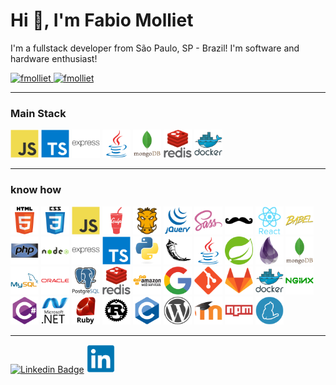 <h1>  Hi 👋, I'm Fabio Molliet</h1>

I'm a fullstack developer from São Paulo, SP - Brazil! I'm software and hardware enthusiast!

<a href="https://github.com/anuraghazra/github-readme-stats">
  <img src="https://github-readme-stats.vercel.app/api?username=fmolliet&show_icons=true&theme=dracula&count_private=true&include_all_commits=true" alt="fmolliet" />
  <img src="https://github-readme-stats.vercel.app/api/top-langs/?username=fmolliet&layout=compact" alt="fmolliet">
</a>

----
### Main Stack

<img src="https://github.com/devicons/devicon/blob/master/icons/javascript/javascript-original.svg" alt="javascript" width="45" height="45"/> 
<img src="https://github.com/devicons/devicon/blob/master/icons/typescript/typescript-original.svg" alt="typescript" width="45" height="45"/>
<img src="https://github.com/devicons/devicon/blob/master/icons/express/express-original-wordmark.svg" alt="express" width="45" height="45"/>
<img src="https://github.com/devicons/devicon/blob/master/icons/java/java-original.svg" alt="java" width="45" height="45"/>
<img src="https://github.com/devicons/devicon/blob/master/icons/mongodb/mongodb-original-wordmark.svg" alt="mongodb" width="45" height="45"/> 
<img src="https://github.com/devicons/devicon/blob/master/icons/redis/redis-original-wordmark.svg" alt="redis" width="45" height="45"/> 
<img src="https://github.com/devicons/devicon/blob/master/icons/docker/docker-original-wordmark.svg" alt="docker" width="45" height="45"/>

----

### know how
<div>
<!-- Main FRONTEND basics -->
<img src="https://github.com/devicons/devicon/blob/master/icons/html5/html5-original-wordmark.svg" alt="html5" width="45" height="45"/>
<img src="https://github.com/devicons/devicon/blob/master/icons/css3/css3-original-wordmark.svg" alt="css3" width="45" height="45"/>
<img src="https://github.com/devicons/devicon/blob/master/icons/javascript/javascript-original.svg" alt="javascript" width="45" height="45"/> 
<!-- Main FRONTEND advanced -->
<img src="https://github.com/devicons/devicon/blob/master/icons/gulp/gulp-plain.svg" alt="gulp" width="45" height="45"/>
<img src="https://github.com/devicons/devicon/blob/master/icons/grunt/grunt-original.svg" alt="grunt" width="45" height="45"/>
<img src="https://github.com/devicons/devicon/blob/master/icons/jquery/jquery-plain-wordmark.svg" alt="jquery" width="45" height="45"/>
<img src="https://github.com/devicons/devicon/blob/master/icons/sass/sass-original.svg" alt="sass" width="45" height="45"/>
<img src="https://github.com/devicons/devicon/blob/master/icons/handlebars/handlebars-original.svg" alt="handlebars" width="45" height="45"/>
<!-- Main FRONTEND FRAMEWORK -->
<img src="https://github.com/devicons/devicon/blob/master/icons/react/react-original-wordmark.svg" alt="react" width="45" height="45"/>
<img src="https://github.com/devicons/devicon/blob/master/icons/babel/babel-original.svg" alt="babel" width="45" height="45"/> 
<!-- Main BACKEND advanced -->
<img src="https://github.com/devicons/devicon/blob/master/icons/php/php-original.svg" alt="php" width="45" height="45"/>
<img src="https://github.com/devicons/devicon/blob/master/icons/nodejs/nodejs-original-wordmark.svg" alt="nodejs" width="45" height="45"/> 
<img src="https://github.com/devicons/devicon/blob/master/icons/express/express-original-wordmark.svg" alt="express" width="45" height="45"/>
<img src="https://github.com/devicons/devicon/blob/master/icons/typescript/typescript-original.svg" alt="typescript" width="45" height="45"/>
<img src="https://github.com/devicons/devicon/blob/master/icons/python/python-original.svg" alt="python" width="45" height="45"/> 
<img src="https://github.com/devicons/devicon/blob/master/icons/flask/flask-original.svg" alt="flask" width="45" height="45"/> 
<img src="https://github.com/devicons/devicon/blob/master/icons/java/java-original.svg" alt="java" width="45" height="45"/>
<img src="https://github.com/devicons/devicon/blob/master/icons/spring/spring-original.svg" alt="spring" width="45" height="45"/>
<img src="https://github.com/devicons/devicon/blob/master/icons/elixir/elixir-original.svg" alt="elixir" width="45" height="45"/>
<!-- Main DATABASE advanced -->
<img src="https://github.com/devicons/devicon/blob/master/icons/mongodb/mongodb-original-wordmark.svg" alt="mongodb" width="45" height="45"/> 
<img src="https://github.com/devicons/devicon/blob/master/icons/mysql/mysql-original-wordmark.svg" alt="mysql" width="45" height="45"/> 
<img src="https://github.com/devicons/devicon/blob/master/icons/oracle/oracle-original.svg" alt="oracle" width="45" height="45"/> 
<img src="https://github.com/devicons/devicon/blob/master/icons/postgresql/postgresql-original-wordmark.svg" alt="postgresql" width="45" height="45"/> 
<img src="https://github.com/devicons/devicon/blob/master/icons/redis/redis-original-wordmark.svg" alt="redis" width="45" height="45"/> 
<!-- Cloud  -->
<img src="https://github.com/devicons/devicon/blob/master/icons/amazonwebservices/amazonwebservices-original-wordmark.svg" alt="amazonwebservices" width="45" height="45"/>
<img src="https://github.com/devicons/devicon/blob/master/icons/google/google-original.svg" alt="google" width="45" height="45"/>
<!-- infra -->
<img src="https://github.com/devicons/devicon/blob/master/icons/git/git-original.svg" alt="git" width="45" height="45"/>
<img src="https://github.com/devicons/devicon/blob/master/icons/gitlab/gitlab-original.svg" alt="gitlab" width="45" height="45"/>
<img src="https://github.com/devicons/devicon/blob/master/icons/docker/docker-original-wordmark.svg" alt="docker" width="45" height="45"/>
<img src="https://github.com/devicons/devicon/blob/master/icons/nginx/nginx-original.svg" alt="nginx" width="45" height="45"/> 
<!--  Other languages  -->
<img src="https://github.com/devicons/devicon/blob/master/icons/csharp/csharp-original.svg" alt="CSharp" width="45" height="45"/>
<img src="https://github.com/devicons/devicon/blob/master/icons/dot-net/dot-net-original-wordmark.svg" alt="dot-net" width="45" height="45"/>
<img src="https://github.com/devicons/devicon/blob/master/icons/ruby/ruby-original-wordmark.svg" alt="ruby" width="45" height="45"/>	
<img src="https://github.com/devicons/devicon/blob/master/icons/rust/rust-plain.svg" alt="rust" width="45" height="45"/>
<img src="https://github.com/devicons/devicon/blob/master/icons/c/c-original.svg" alt="c" width="45" height="45"/>
<!--  Other FRAMEWORKS  -->
<img src="https://github.com/devicons/devicon/blob/master/icons/wordpress/wordpress-plain.svg" alt="wordpress" width="45" height="45"/>
<img src="https://github.com/devicons/devicon/blob/master/icons/moodle/moodle-original.svg" alt="moodle" width="45" height="45"/> 
<!-- Package Manager -->
<img src="https://github.com/devicons/devicon/blob/master/icons/npm/npm-original-wordmark.svg" alt="npm" width="45" height="45"/> 
<img src="https://github.com/devicons/devicon/blob/master/icons/yarn/yarn-original.svg" alt="yarn" width="45" height="45"/> 
<!-- Others -->

</div>

----

[![Linkedin Badge](https://img.shields.io/badge/-fabiomolliet-blue?style=flat-square&logo=Linkedin&logoColor=white&link=https://www.linkedin.com/in/fabiomolliet/)](https://www.linkedin.com/in/fabiomolliet/)
<a href="https://www.linkedin.com/in/fabiomolliet/">
<img src="https://github.com/devicons/devicon/blob/master/icons/linkedin/linkedin-original.svg" alt="linkedin" width="45" height="45"/>
</a>

